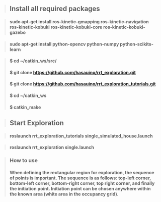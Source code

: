 >## Install all required packages

>#### sudo apt-get install ros-kinetic-gmapping ros-kinetic-navigation ros-kinetic-kobuki ros-kinetic-kobuki-core ros-kinetic-kobuki-gazebo

>#### sudo apt-get install python-opencv python-numpy python-scikits-learn

>#### $ cd ~/catkin_ws/src/
>#### $ git clone https://github.com/hasauino/rrt_exploration.git
>#### $ git clone https://github.com/hasauino/rrt_exploration_tutorials.git
>#### $ cd ~/catkin_ws
>#### $ catkin_make

>## Start Exploration

>#### roslaunch rrt_exploration_tutorials single_simulated_house.launch

>#### roslaunch rrt_exploration single.launch

>### How to use
>#### When defining the rectangular region for exploration, the sequence of points is important. The sequence is as follows: top-left corner, bottom-left corner, bottom-right corner, top right corner, and finally the initiation point. Initiation point can be chosen anywhere within the known area (white area in the occupancy grid).
